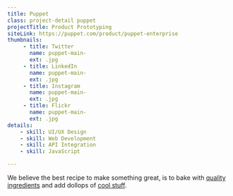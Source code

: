 ```yaml
---
title: Puppet
class: project-detail puppet
projectTitle: Product Prototyping
siteLink: https://puppet.com/product/puppet-enterprise
thumbnails:
     - title: Twitter
       name: puppet-main-
       ext: .jpg
     - title: LinkedIn
       name: puppet-main-
       ext: .jpg
     - title: Instagram
       name: puppet-main-
       ext: .jpg
     - title: Flickr
       name: puppet-main-
       ext: .jpg
details:
    - skill: UI/UX Design
    - skill: Web Development
    - skill: API Integration
    - skill: JavaScript

---
```


We believe the best recipe to make something great, is to bake with [quality ingredients](#) and add dollops of [cool stuff](#). 